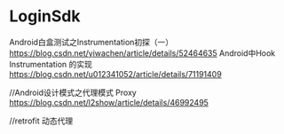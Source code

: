 # LoginSdk
Android白盒测试之Instrumentation初探（一）
https://blog.csdn.net/yiwachen/article/details/52464635
Android中Hook Instrumentation 的实现
https://blog.csdn.net/u012341052/article/details/71191409

//Android设计模式之代理模式 Proxy
https://blog.csdn.net/l2show/article/details/46992495

//retrofit 动态代理